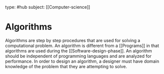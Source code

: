 type: #hub
subject: [[Computer-science]]

# Algorithms

Algorithms are step by step procedures that are used for solving a computational problem. An algorithm is different from a [[Programs]] in that algorithms are used during the [[Software-design-phase]]. An algorithm should be independent of programming languages and are analyzed for performance. In order to design an algorithm, a designer must have domain knowledge of the problem that they are attempting to solve.
